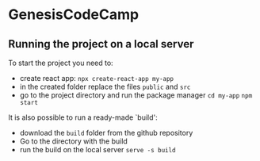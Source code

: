 # GenesisCodeCamp

## Running the project on a local server

To start the project you need to:
* create react app: 
  `npx create-react-app my-app`
* in the created folder replace the files `public` and `src`
* go to the project directory and run the package manager
  `cd my-app`
  `npm start`
 
It is also possible to run a ready-made `build':
* download the `build` folder from the github repository
* Go to the directory with the build
* run the build on the local server
`serve -s build`
